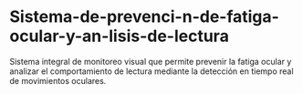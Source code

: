 # Sistema-de-prevenci-n-de-fatiga-ocular-y-an-lisis-de-lectura
Sistema integral de monitoreo visual que permite prevenir la fatiga ocular y analizar el comportamiento de lectura  mediante la detección en tiempo real de movimientos oculares.
